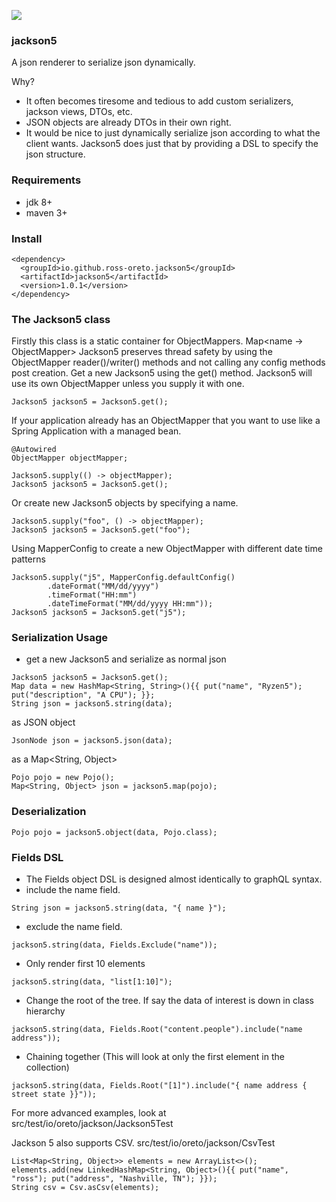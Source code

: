 ![](https://i.giphy.com/media/pUeXcg80cO8I8/giphy.webp)

### jackson5 
A json renderer to serialize json dynamically.

Why?
 - It often becomes tiresome and tedious to add custom serializers, jackson views, DTOs, etc.
 - JSON objects are already DTOs in their own right. 
 - It would be nice to just dynamically serialize json according to what the client wants. 
Jackson5 does just that by providing a DSL to specify the json structure.
  
### Requirements
 - jdk 8+
 - maven 3+

### Install
```
<dependency>
  <groupId>io.github.ross-oreto.jackson5</groupId>
  <artifactId>jackson5</artifactId>
  <version>1.0.1</version>
</dependency>
```

### The Jackson5 class
Firstly this class is a static container for ObjectMappers. Map<name -> ObjectMapper>
Jackson5 preserves thread safety by using the ObjectMapper reader()/writer() methods and not calling any config methods post creation.
Get a new Jackson5 using the get() method. Jackson5 will use its own ObjectMapper unless you supply it with one.
```
Jackson5 jackson5 = Jackson5.get();
```
If your application already has an ObjectMapper that you want to use like a Spring Application with a managed bean.
```
@Autowired
ObjectMapper objectMapper;

Jackson5.supply(() -> objectMapper); 
Jackson5 jackson5 = Jackson5.get();
```
Or create new Jackson5 objects by specifying a name.
``` 
Jackson5.supply("foo", () -> objectMapper);
Jackson5 jackson5 = Jackson5.get("foo");
```
Using MapperConfig to create a new ObjectMapper with different date time patterns
```
Jackson5.supply("j5", MapperConfig.defaultConfig()
        .dateFormat("MM/dd/yyyy")
        .timeFormat("HH:mm")
        .dateTimeFormat("MM/dd/yyyy HH:mm"));
Jackson5 jackson5 = Jackson5.get("j5");
```

### Serialization Usage
 - get a new Jackson5 and serialize as normal json
```
Jackson5 jackson5 = Jackson5.get();
Map data = new HashMap<String, String>(){{ put("name", "Ryzen5"); put("description", "A CPU"); }};
String json = jackson5.string(data);
```
as JSON object
```
JsonNode json = jackson5.json(data);
```
as a Map<String, Object>
```
Pojo pojo = new Pojo();
Map<String, Object> json = jackson5.map(pojo); 
```

### Deserialization
``` 
Pojo pojo = jackson5.object(data, Pojo.class);
```

### Fields DSL
- The Fields object DSL is designed almost identically to graphQL syntax. 
- include the name field.
```
String json = jackson5.string(data, "{ name }");
```
- exclude the name field.
```
jackson5.string(data, Fields.Exclude("name"));
```
- Only render first 10 elements
```
jackson5.string(data, "list[1:10]");
```
- Change the root of the tree. If say the data of interest is down in class hierarchy
```
jackson5.string(data, Fields.Root("content.people").include("name address"));
```
- Chaining together (This will look at only the first element in the collection)
```
jackson5.string(data, Fields.Root("[1]").include("{ name address { street state }}"));
```

For more advanced examples, look at src/test/io/oreto/jackson/Jackson5Test

Jackson 5 also supports CSV. src/test/io/oreto/jackson/CsvTest
``` 
List<Map<String, Object>> elements = new ArrayList<>();
elements.add(new LinkedHashMap<String, Object>(){{ put("name", "ross"); put("address", "Nashville, TN"); }});
String csv = Csv.asCsv(elements);
```